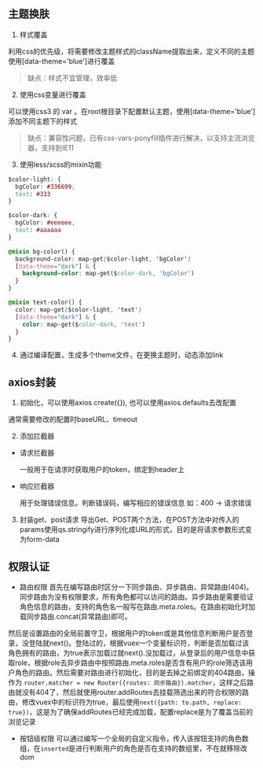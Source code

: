 ## 主题换肤
1. 样式覆盖

  利用css的优先级，将需要修改主题样式的className提取出来，定义不同的主题 使用[data-theme='blue']进行覆盖

  > 缺点：样式不宜管理，效率低

2. 使用css变量进行覆盖

  可以使用css3 的 var 。在root根目录下配置默认主题，使用[data-theme='blue']添加不同主题下的样式

  >缺点：兼容性问题，已有css-vars-ponyfill插件进行解决，以支持主流浏览器，支持到IE11

3. 使用less/scss的mixin功能
```css
$color-light: {
  bgColor: #336699,
  text: #333
}

$color-dark: {
  bgColor: #eeeeee,
  text: #aaaaaa
}

@mixin bg-color() {
  background-color: map-get($color-light, 'bgColor')
  [data-theme="dark"] & {
    background-color: map-get($color-dark, 'bgColor')
  }
}

@mixin text-color() {
  color: map-get($color-light, 'text')
  [data-theme="dark"] & {
    color: map-get($color-dark, 'text')
  }
}
```

4. 通过编译配置，生成多个theme文件，在更换主题时，动态添加link

## axios封装
1. 初始化，可以使用axios.create({}), 也可以使用axios.defaults去改配置

  通常需要修改的配置时baseURL、timeout

2. 添加拦截器
  * 请求拦截器
    
    一般用于在请求时获取用户的token，绑定到header上
  
  * 响应拦截器

    用于处理错误信息。判断错误码，编写相应的错误信息 如：400 -> 请求错误

3. 封装get、post请求
  导出Get、POST两个方法，在POST方法中对传入的params使用qs.stringify进行序列化成URL的形式，目的是将请求参数形式变为form-data

## 权限认证
* 路由权限
首先在编写路由时区分一下同步路由、异步路由、异常路由(404)。同步路由为没有权限要求，所有角色都可以访问的路由。异步路由是需要验证角色信息的路由，支持的角色名一般写在路由.meta.roles。在路由初始化时加载同步路由.concat(异常路由)即可。

然后是设置路由的全局前置守卫，根据用户的token或是其他信息判断用户是否登录，没登陆就next()。登陆过的，根据vuex一个变量标识符，判断是否加载过该角色拥有的路由，为true表示加载过就next().没加载过，从登录后的用户信息中获取role，根据role去异步路由中按照路由.meta.roles是否含有用户的role筛选该用户角色的路由。然后需要对路由进行初始化，目的是去掉之前绑定的404路由，操作为
`router.matcher = new Router({routes: 同步路由}).matcher`，这样之后路由就没有404了，然后就使用router.addRoutes去挂载筛选出来的符合权限的路由，修改vuex中的标识符为true，最后使用`next({path: to.path, replace: true})`，这是为了确保addRoutes已经完成加载，配置replace是为了覆盖当前的浏览记录

* 按钮级权限
可以通过编写一个全局的自定义指令，传入该按钮支持的角色数组，在`inserted`是进行判断用户的角色是否在支持的数组里，不在就移除改dom

